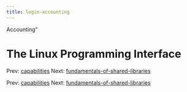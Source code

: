 ```yaml
---
title: login-accounting
---
```


Accounting"

# The Linux Programming Interface

Prev: [capabilities](capabilities.md) Next:
[fundamentals-of-shared-libraries](fundamentals-of-shared-libraries.md)

Prev: [capabilities](capabilities.md) Next:
[fundamentals-of-shared-libraries](fundamentals-of-shared-libraries.md)
